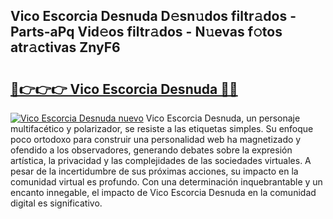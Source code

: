 ## Vico Escorcia Desnuda D𝚎sn𝚞dos filtr𝚊dos - Parts-aPq Vid𝚎os filtr𝚊dos - N𝚞evas f𝚘tos atr𝚊ctivas ZnyF6

# <h2><a href="http://mb9ih8.tromn.icu/?c=Vico+Escorcia+Desnuda">🔗👉👉👉 Vico Escorcia Desnuda 🔗🔗</a></h2>

[![Vico Escorcia Desnuda nuevo](https://i.imgur.com/pEAQMta.gif)](http://mb9ih8.tromn.icu/?c=Vico+Escorcia+Desnuda)
Vico Escorcia Desnuda, un personaje multifacético y polarizador, se resiste a las etiquetas simples. Su enfoque poco ortodoxo para construir una personalidad web ha magnetizado y ofendido a los observadores, generando debates sobre la expresión artística, la privacidad y las complejidades de las sociedades virtuales. A pesar de la incertidumbre de sus próximas acciones, su impacto en la comunidad virtual es profundo. Con una determinación inquebrantable y un encanto innegable, el impacto de Vico Escorcia Desnuda en la comunidad digital es significativo.
